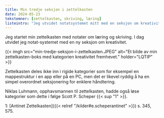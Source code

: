 ```yaml
---
title: Min tredje seksjon i zettelkasten
date: 2024-05-23
tekstemner: [zettelkasten, skriving, læring]
listeintro: "Jeg utvidet notatsystemet mitt med en seksjon om kreativitet."
---
```


Jeg startet min zettelkasten med notater om læring og skriving. I dag utvidet jeg notat-systemet med en ny seksjon om kreativitet.

{{< imgh src="min-tredje-seksjon-i-zettelkasten.JPEG" alt="Et bilde av min zettelkasten-boks med kategorien kreativitet fremhevet." holder="LQTIP" >}}

Zettelkasten deles ikke inn i rigide kategorier som for eksempel en mappestruktur i en app eller på en PC, men det er likevel ryddig å ha en simpel overordnet seksjonering for enklere håndtering.

Niklas Luhmann, opphavsmannen til zettelkasten, hadde også løse kategorier som dette i følge Scott P. Scheper {{< sup "1" >}}.

1: [Antinet Zettelkasten]({{< relref "/kilder#e.scheperantinet" >}}) s. 345, 575.

